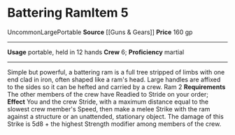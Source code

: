﻿---
ac: null
bulk: '20'
fortitude: null
hardness: null
hp: null
id: '3'
item_category: Siege Weapons
land_speed: null
level: '5'
max_speed: null
name: Battering Ram
price: 160 gp
rarity: Uncommon
reflex: null
size: Large
source: '[[DATABASE/source/Guns & Gears|Guns & Gears]]'
trait:
- '[[DATABASE/trait/Portable|Portable]]'
- '[[DATABASE/trait/Uncommon|Uncommon]]'
type: Siege Weapon
usage: portable, held in 12 hands

---
# Battering Ram<span class="item-type">Item 5</span>

<span class="trait-uncommon item-trait">Uncommon</span><span class="trait-size item-trait">Large</span><span class="item-trait">Portable</span>
**Source** [[Guns & Gears]]
**Price** 160 gp

---
**Usage** portable, held in 12 hands
**Crew** 6; **Proficiency** martial

---
Simple but powerful, a battering ram is a full tree stripped of limbs with one end clad in iron, often shaped like a ram's head. Large handles are affixed to the sides so it can be hefted and carried by a crew.
 Ram <span class="action-icon">2</span> **Requirements** The other members of the crew have Readied to Stride on your order; **Effect** You and the crew Stride, with a maximum distance equal to the slowest crew member's Speed, then make a melee Strike with the ram against a structure or an unattended, stationary object. The damage of this Strike is 5d8 + the highest Strength modifier among members of the crew.